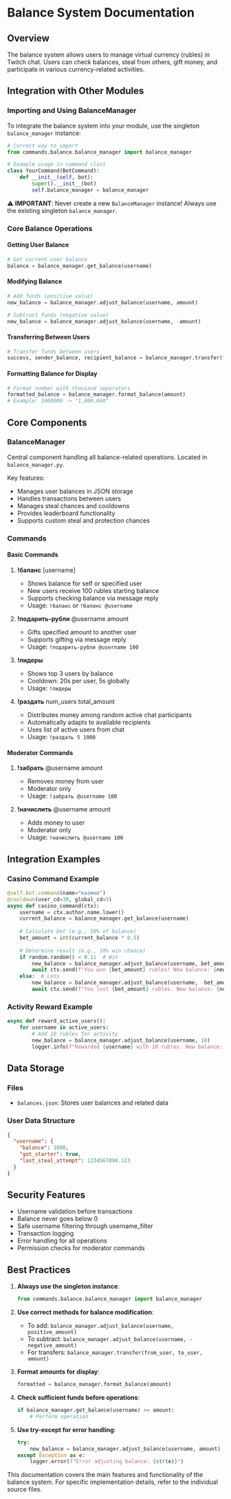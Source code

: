 # Balance System Documentation

## Overview
The balance system allows users to manage virtual currency (rubles) in Twitch chat. Users can check balances, steal from others, gift money, and participate in various currency-related activities.

## Integration with Other Modules

### Importing and Using BalanceManager

To integrate the balance system into your module, use the singleton `balance_manager` instance:

```python
# Correct way to import
from commands.balance.balance_manager import balance_manager

# Example usage in command class
class YourCommand(BotCommand):
    def __init__(self, bot):
        super().__init__(bot)
        self.balance_manager = balance_manager
```

⚠️ **IMPORTANT**: Never create a new `BalanceManager` instance! Always use the existing singleton `balance_manager`.

### Core Balance Operations

#### Getting User Balance
```python
# Get current user balance
balance = balance_manager.get_balance(username)
```

#### Modifying Balance
```python
# Add funds (positive value)
new_balance = balance_manager.adjust_balance(username, amount)

# Subtract funds (negative value)
new_balance = balance_manager.adjust_balance(username, -amount)
```

#### Transferring Between Users
```python
# Transfer funds between users
success, sender_balance, recipient_balance = balance_manager.transfer(from_user, to_user, amount)
```

#### Formatting Balance for Display
```python
# Format number with thousand separators
formatted_balance = balance_manager.format_balance(amount)
# Example: 1000000 -> "1,000,000"
```

## Core Components

### BalanceManager
Central component handling all balance-related operations. Located in `balance_manager.py`.

Key features:
- Manages user balances in JSON storage
- Handles transactions between users
- Manages steal chances and cooldowns
- Provides leaderboard functionality
- Supports custom steal and protection chances

### Commands

#### Basic Commands
1. **!баланс** [username]
   - Shows balance for self or specified user
   - New users receive 100 rubles starting balance
   - Supports checking balance via message reply
   - Usage: `!баланс` or `!баланс @username`

2. **!подарить-рубли** @username amount
   - Gifts specified amount to another user
   - Supports gifting via message reply
   - Usage: `!подарить-рубли @username 100`

3. **!лидеры**
   - Shows top 3 users by balance
   - Cooldown: 20s per user, 5s globally
   - Usage: `!лидеры`

4. **!раздать** num_users total_amount
   - Distributes money among random active chat participants
   - Automatically adapts to available recipients
   - Uses list of active users from chat
   - Usage: `!раздать 5 1000`

#### Moderator Commands
1. **!забрать** @username amount
   - Removes money from user
   - Moderator only
   - Usage: `!забрать @username 100`

2. **!начислить** @username amount
   - Adds money to user
   - Moderator only
   - Usage: `!начислить @username 100`

## Integration Examples

### Casino Command Example
```python
@self.bot.command(name="казино")
@cooldown(user_cd=30, global_cd=5)
async def casino_command(ctx):
    username = ctx.author.name.lower()
    current_balance = balance_manager.get_balance(username)
    
    # Calculate bet (e.g., 50% of balance)
    bet_amount = int(current_balance * 0.5)
    
    # Determine result (e.g., 10% win chance)
    if random.random() < 0.1:  # Win
        new_balance = balance_manager.adjust_balance(username, bet_amount)
        await ctx.send(f"You won {bet_amount} rubles! New balance: {new_balance}")
    else:  # Loss
        new_balance = balance_manager.adjust_balance(username, -bet_amount)
        await ctx.send(f"You lost {bet_amount} rubles. New balance: {new_balance}")
```

### Activity Reward Example
```python
async def reward_active_users():
    for username in active_users:
        # Add 10 rubles for activity
        new_balance = balance_manager.adjust_balance(username, 10)
        logger.info(f"Rewarded {username} with 10 rubles. New balance: {new_balance}")
```

## Data Storage

### Files
- `balances.json`: Stores user balances and related data

### User Data Structure
```json
{
  "username": {
    "balance": 1000,
    "got_starter": true,
    "last_steal_attempt": 1234567890.123
  }
}
```

## Security Features
- Username validation before transactions
- Balance never goes below 0
- Safe username filtering through username_filter
- Transaction logging
- Error handling for all operations
- Permission checks for moderator commands

## Best Practices

1. **Always use the singleton instance**:
   ```python
   from commands.balance.balance_manager import balance_manager
   ```

2. **Use correct methods for balance modification**:
   - To add: `balance_manager.adjust_balance(username, positive_amount)`
   - To subtract: `balance_manager.adjust_balance(username, -negative_amount)`
   - For transfers: `balance_manager.transfer(from_user, to_user, amount)`

3. **Format amounts for display**:
   ```python
   formatted = balance_manager.format_balance(amount)
   ```

4. **Check sufficient funds before operations**:
   ```python
   if balance_manager.get_balance(username) >= amount:
       # Perform operation
   ```

5. **Use try-except for error handling**:
   ```python
   try:
       new_balance = balance_manager.adjust_balance(username, amount)
   except Exception as e:
       logger.error(f"Error adjusting balance: {str(e)}")
   ```

This documentation covers the main features and functionality of the balance system. For specific implementation details, refer to the individual source files.